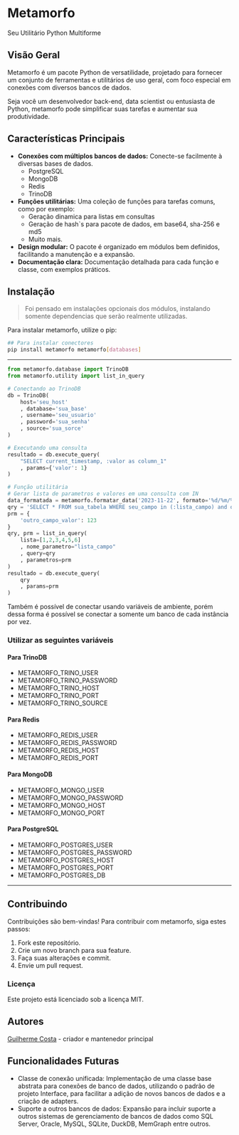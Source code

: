 # Metamorfo
Seu Utilitário Python Multiforme

## Visão Geral
Metamorfo é um pacote Python de versatilidade, projetado para fornecer um conjunto de ferramentas e utilitários de uso geral, com foco especial em conexões com diversos bancos de dados.

Seja você um desenvolvedor back-end, data scientist ou entusiasta de Python, metamorfo pode simplificar suas tarefas e aumentar sua produtividade.

## Características Principais

* **Conexões com múltiplos bancos de dados:** Conecte-se facilmente à diversas bases de dados.
    - PostgreSQL
    - MongoDB
    - Redis
    - TrinoDB
* **Funções utilitárias:** Uma coleção de funções para tarefas comuns, como por exemplo:
    - Geração dinamica para listas em consultas
    - Geração de hash`s para pacote de dados, em base64, sha-256 e md5
    - Muito mais.
* **Design modular:** O pacote é organizado em módulos bem definidos, facilitando a manutenção e a expansão.
* **Documentação clara:** Documentação detalhada para cada função e classe, com exemplos práticos.

## Instalação
> Foi pensado em instalações opcionais dos módulos, instalando somente dependencias que serão realmente utilizadas.

Para instalar metamorfo, utilize o pip:

```bash
## Para instalar conectores
pip install metamorfo metamorfo[databases]
```

---
```python
from metamorfo.database import TrinoDB
from metamorfo.utility import list_in_query

# Conectando ao TrinoDB
db = TrinoDB(
    host='seu_host'
    , database='sua_base'
    , username='seu_usuario'
    , password='sua_senha'
    , source='sua_sorce'
)

# Executando uma consulta
resultado = db.execute_query(
    "SELECT current_timestamp, :valor as column_1"
    , params={'valor': 1}
)

# Função utilitária
# Gerar lista de parametros e valores em uma consulta com IN
data_formatada = metamorfo.formatar_data('2023-11-22', formato='%d/%m/%Y')
qry = 'SELECT * FROM sua_tabela WHERE seu_campo in (:lista_campo) and outro_campo = :outro_campo_valor'
prm = {
    'outro_campo_valor': 123
}
qry, prm = list_in_query(
    lista=[1,2,3,4,5,6]
    , nome_parametro="lista_campo"
    , query=qry
    , parametros=prm
)
resultado = db.execute_query(
    qry
    , params=prm
)
```

Também é possível de conectar usando variáveis de ambiente, porém dessa forma é possível se conectar a somente um banco de cada instância por vez.
### Utilizar as seguintes variáveis
#### Para TrinoDB
- METAMORFO_TRINO_USER
- METAMORFO_TRINO_PASSWORD
- METAMORFO_TRINO_HOST
- METAMORFO_TRINO_PORT
- METAMORFO_TRINO_SOURCE
#### Para Redis
- METAMORFO_REDIS_USER
- METAMORFO_REDIS_PASSWORD
- METAMORFO_REDIS_HOST
- METAMORFO_REDIS_PORT
#### Para MongoDB
- METAMORFO_MONGO_USER
- METAMORFO_MONGO_PASSWORD
- METAMORFO_MONGO_HOST
- METAMORFO_MONGO_PORT
#### Para PostgreSQL
- METAMORFO_POSTGRES_USER
- METAMORFO_POSTGRES_PASSWORD
- METAMORFO_POSTGRES_HOST
- METAMORFO_POSTGRES_PORT
- METAMORFO_POSTGRES_DB

---
## Contribuindo
Contribuições são bem-vindas! Para contribuir com metamorfo, siga estes passos:
1. Fork este repositório.
2. Crie um novo branch para sua feature.
3. Faça suas alterações e commit.
4. Envie um pull request.

### Licença
Este projeto está licenciado sob a licença MIT.

## Autores
[Guilherme Costa](mailto:guiijc96@gmail.com?subject=[Python]Metamorfo) - criador e mantenedor principal


## Funcionalidades Futuras
- Classe de conexão unificada: Implementação de uma classe base abstrata para conexões de banco de dados, utilizando o padrão de projeto Interface, para facilitar a adição de novos bancos de dados e a criação de adapters.
- Suporte a outros bancos de dados: Expansão para incluir suporte a outros sistemas de gerenciamento de bancos de dados como SQL Server, Oracle, MySQL, SQLite, DuckDB, MemGraph entre outros.